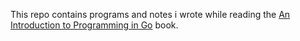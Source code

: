 This repo contains programs and notes i wrote while reading the [An Introduction to Programming in Go](https://www.golang-book.com/books/intro) book.